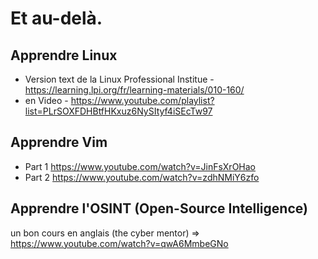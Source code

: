 # Et au-delà.

## Apprendre Linux

* Version text de la Linux Professional Institue - <https://learning.lpi.org/fr/learning-materials/010-160/>
* en Video - <https://www.youtube.com/playlist?list=PLrSOXFDHBtfHKxuz6NySItyf4iSEcTw97>

## Apprendre Vim

* Part 1 <https://www.youtube.com/watch?v=JinFsXrOHao>
* Part 2 <https://www.youtube.com/watch?v=zdhNMiY6zfo>


## Apprendre l'OSINT (Open-Source Intelligence)

un bon cours en anglais (the cyber mentor) => https://www.youtube.com/watch?v=qwA6MmbeGNo
